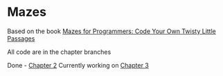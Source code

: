 # Mazes

Based on the book [Mazes for Programmers: Code Your Own Twisty Little Passages](https://pragprog.com/book/jbmaze/mazes-for-programmers)

All code are in the chapter branches

Done - [Chapter 2](https://github.com/wari/mazes/tree/ch-2)
Currently working on [Chapter 3](https://github.com/wari/mazes/tree/ch-3)
